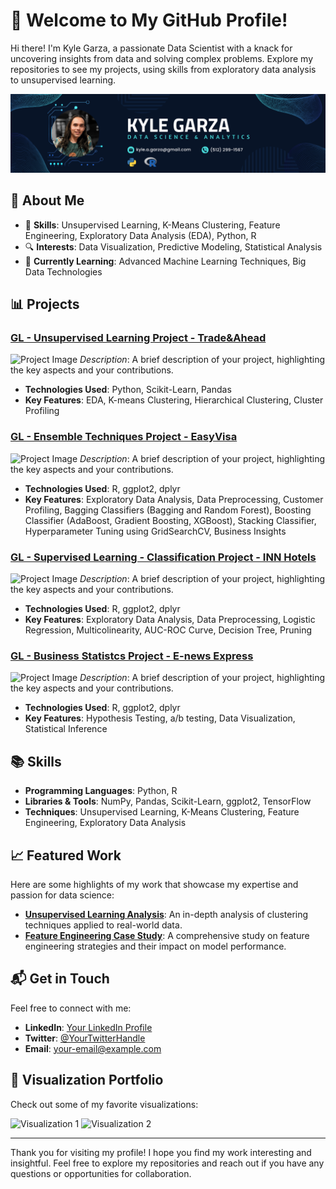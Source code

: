 # 👋 Welcome to My GitHub Profile!

Hi there! I'm Kyle Garza, a passionate Data Scientist with a knack for uncovering insights from data and solving complex problems. Explore my repositories to see my projects, using skills from exploratory data analysis to unsupervised learning.

![Header Image](https://github.com/kagarza/kagarza/blob/main/Kyle%20Garza.png?raw=true) 

## 🌟 About Me

- 🧠 **Skills**: Unsupervised Learning, K-Means Clustering, Feature Engineering, Exploratory Data Analysis (EDA), Python, R
- 🔍 **Interests**: Data Visualization, Predictive Modeling, Statistical Analysis
- 🌱 **Currently Learning**: Advanced Machine Learning Techniques, Big Data Technologies

## 📊 Projects

### [GL - Unsupervised Learning Project - Trade&Ahead](link-to-your-project)
![Project Image](https://via.placeholder.com/400x200?text=Project+1) <!-- Replace this placeholder with an actual image URL -->
*Description*: A brief description of your project, highlighting the key aspects and your contributions.

- **Technologies Used**: Python, Scikit-Learn, Pandas
- **Key Features**: EDA, K-means Clustering, Hierarchical Clustering, Cluster Profiling

### [GL - Ensemble Techniques Project - EasyVisa](link-to-your-project)
![Project Image](https://via.placeholder.com/400x200?text=Project+2) <!-- Replace this placeholder with an actual image URL -->
*Description*: A brief description of your project, highlighting the key aspects and your contributions.

- **Technologies Used**: R, ggplot2, dplyr
- **Key Features**: Exploratory Data Analysis, Data Preprocessing, Customer Profiling, Bagging Classifiers (Bagging and Random Forest), Boosting Classifier (AdaBoost, Gradient Boosting, XGBoost), Stacking Classifier, Hyperparameter Tuning using GridSearchCV, Business Insights

### [GL - Supervised Learning - Classification Project - INN Hotels](link-to-your-project)
![Project Image](https://via.placeholder.com/400x200?text=Project+3) <!-- Replace this placeholder with an actual image URL -->
*Description*: A brief description of your project, highlighting the key aspects and your contributions.

- **Technologies Used**: R, ggplot2, dplyr
- **Key Features**: Exploratory Data Analysis, Data Preprocessing, Logistic Regression, Multicolinearity, AUC-ROC Curve, Decision Tree, Pruning

### [GL - Business Statistcs Project - E-news Express](link-to-your-project)
![Project Image](https://via.placeholder.com/400x200?text=Project+4) <!-- Replace this placeholder with an actual image URL -->
*Description*: A brief description of your project, highlighting the key aspects and your contributions.

- **Technologies Used**: R, ggplot2, dplyr
- **Key Features**: Hypothesis Testing, a/b testing, Data Visualization, Statistical Inference

## 📚 Skills

- **Programming Languages**: Python, R
- **Libraries & Tools**: NumPy, Pandas, Scikit-Learn, ggplot2, TensorFlow
- **Techniques**: Unsupervised Learning, K-Means Clustering, Feature Engineering, Exploratory Data Analysis

## 📈 Featured Work

Here are some highlights of my work that showcase my expertise and passion for data science:

- [**Unsupervised Learning Analysis**](link-to-your-project): An in-depth analysis of clustering techniques applied to real-world data.
- [**Feature Engineering Case Study**](link-to-your-project): A comprehensive study on feature engineering strategies and their impact on model performance.

## 📬 Get in Touch

Feel free to connect with me:

- **LinkedIn**: [Your LinkedIn Profile](https://www.linkedin.com/in/your-profile)
- **Twitter**: [@YourTwitterHandle](https://twitter.com/YourTwitterHandle)
- **Email**: [your-email@example.com](mailto:your-email@example.com)

## 🎨 Visualization Portfolio

Check out some of my favorite visualizations:

![Visualization 1](https://via.placeholder.com/400x300?text=Visualization+1) <!-- Replace this placeholder with an actual image URL -->
![Visualization 2](https://via.placeholder.com/400x300?text=Visualization+2) <!-- Replace this placeholder with an actual image URL -->

---

Thank you for visiting my profile! I hope you find my work interesting and insightful. Feel free to explore my repositories and reach out if you have any questions or opportunities for collaboration.

